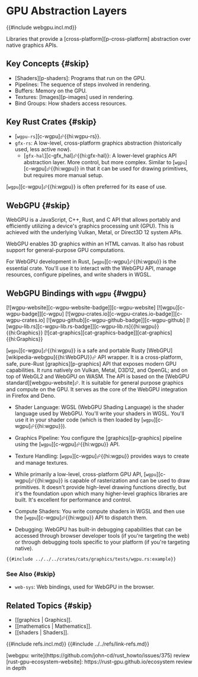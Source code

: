 # GPU Abstraction Layers

{{#include webgpu.incl.md}}

Libraries that provide a [cross-platform][p-cross-platform] abstraction over native graphics APIs.

## Key Concepts {#skip}

- [Shaders][p-shaders]: Programs that run on the GPU.
- Pipelines: The sequence of steps involved in rendering.
- Buffers: Memory on the GPU.
- Textures: [Images][p-images] used in rendering.
- Bind Groups: How shaders access resources.

## Key Rust Crates {#skip}

- [`wgpu-rs`][c-wgpu]⮳{{hi:wgpu-rs}}.
- `gfx-rs`: A low-level, cross-platform graphics abstraction (historically used, less active now).
  - [`gfx-hal`][c-gfx_hal]⮳{{hi:gfx-hal}}: A lower-level graphics API abstraction layer. More control, but more complex. Similar to [`wgpu`][c-wgpu]⮳{{hi:wgpu}} in that it can be used for drawing primitives, but requires more manual setup.

[`wgpu`][c-wgpu]⮳{{hi:wgpu}} is often preferred for its ease of use.

## WebGPU {#skip}

WebGPU is a JavaScript, C++, Rust, and C API that allows portably and efficiently utilizing a device's graphics processing unit (GPU). This is achieved with the underlying Vulkan, Metal, or Direct3D 12 system APIs.

WebGPU enables 3D graphics within an HTML canvas. It also has robust support for general-purpose GPU computations.

For WebGPU development in Rust, [`wgpu`][c-wgpu]⮳{{hi:wgpu}} is the essential crate. You'll use it to interact with the WebGPU API, manage resources, configure pipelines, and write shaders in WGSL.

## WebGPU Bindings with `wgpu` {#wgpu}

[![wgpu-website][c-wgpu-website-badge]][c-wgpu-website] [![wgpu][c-wgpu-badge]][c-wgpu] [![wgpu-crates.io][c-wgpu-crates.io-badge]][c-wgpu-crates.io] [![wgpu-github][c-wgpu-github-badge]][c-wgpu-github] [![wgpu-lib.rs][c-wgpu-lib.rs-badge]][c-wgpu-lib.rs]{{hi:wgpu}}{{hi:Graphics}} [![cat-graphics][cat-graphics-badge]][cat-graphics]{{hi:Graphics}}

[`wgpu`][c-wgpu]⮳{{hi:wgpu}} is a safe and portable Rusty [WebGPU][wikipedia-webgpu]{{hi:WebGPU}}⮳ API wrapper. It is a cross-platform, safe, pure-Rust [graphics][p-graphics] API that exposes modern GPU capabilities. It runs natively on Vulkan, Metal, D3D12, and OpenGL; and on top of WebGL2 and WebGPU on WASM. The API is based on the [WebGPU standard][webgpu-website]⮳. It is suitable for general purpose graphics and compute on the GPU. It serves as the core of the WebGPU integration in Firefox and Deno.

- Shader Language: WGSL (WebGPU Shading Language) is the shader language used by WebGPU. You'll write your shaders in WGSL. You'll use it in your shader code (which is then loaded by [`wgpu`][c-wgpu]⮳{{hi:wgpu}}).
- Graphics Pipeline: You configure the [graphics][p-graphics] pipeline using the [`wgpu`][c-wgpu]⮳{{hi:wgpu}} API.
- Texture Handling: [`wgpu`][c-wgpu]⮳{{hi:wgpu}} provides ways to create and manage textures.
- While primarily a low-level, cross-platform GPU API, [`wgpu`][c-wgpu]⮳{{hi:wgpu}} is capable of rasterization and can be used to draw primitives. It doesn't provide high-level drawing functions directly, but it's the foundation upon which many higher-level graphics libraries are built. It's excellent for performance and control.
- Compute Shaders: You write compute shaders in WGSL and then use the [`wgpu`][c-wgpu]⮳{{hi:wgpu}} API to dispatch them.

- Debugging: WebGPU has built-in debugging capabilities that can be accessed through browser developer tools (if you're targeting the web) or through debugging tools specific to your platform (if you're targeting native).

```rust,editable
{{#include ../../../crates/cats/graphics/tests/wgpu.rs:example}}
```

### See Also {#skip}

- `web-sys`: Web bindings, used for WebGPU in the browser.

## Related Topics {#skip}

- [[graphics | Graphics]].
- [[mathematics | Mathematics]].
- [[shaders | Shaders]].

{{#include refs.incl.md}}
{{#include ../../refs/link-refs.md}}

<div class="hidden">
[webgpu: write](https://github.com/john-cd/rust_howto/issues/375)
review [rust-gpu-ecosystem-website]: https://rust-gpu.github.io/ecosystem
review in depth
</div>
